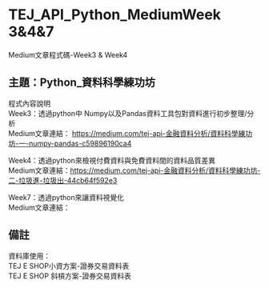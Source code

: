 # TEJ_API_Python_MediumWeek 3&4&7
Medium文章程式碼-Week3 & Week4

## 主題：Python_資料科學練功坊
程式內容說明<br>
Week3：透過python中 Numpy以及Pandas資料工具包對資料進行初步整理/分析<br>
Medium文章連結： https://medium.com/tej-api-金融資料分析/資料科學練功坊-一-numpy-pandas-c59896190ca4 <br>

Week4：透過python來檢視付費資料與免費資料間的資料品質差異<br>
Medium文章連結：https://medium.com/tej-api-金融資料分析/資料科學練功坊-二-垃圾進-垃圾出-44cb64f592e3<br>

Week7：透過python來讓資料視覺化<br>
Medium文章連結：<br>

## 備註
資料庫使用：<br>
TEJ E SHOP小資方案-證券交易資料表<br>
TEJ E SHOP 斜槓方案-證券交易資料表
